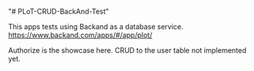 "# PLoT-CRUD-BackAnd-Test" 

This apps tests using Backand as a database service. https://www.backand.com/apps/#/app/plot/

Authorize is the showcase here. CRUD to the user table not implemented yet. 


